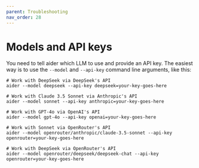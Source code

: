 ```yaml
---
parent: Troubleshooting
nav_order: 28
---
```


# Models and API keys

You need to tell aider which LLM to use and provide an API key.
The easiest way is to use the `--model` and `--api-key`
command line arguments, like this:

```
# Work with DeepSeek via DeepSeek's API
aider --model deepseek --api-key deepseek=your-key-goes-here

# Work with Claude 3.5 Sonnet via Anthropic's API
aider --model sonnet --api-key anthropic=your-key-goes-here

# Work with GPT-4o via OpenAI's API
aider --model gpt-4o --api-key openai=your-key-goes-here

# Work with Sonnet via OpenRouter's API
aider --model openrouter/anthropic/claude-3.5-sonnet --api-key openrouter=your-key-goes-here

# Work with DeepSeek via OpenRouter's API
aider --model openrouter/deepseek/deepseek-chat --api-key openrouter=your-key-goes-here
```

